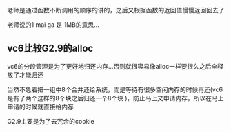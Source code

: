 老师是通过函数不断调用的顺序的讲的，之后又根据函数的返回值慢慢返回回去了


老师说的1 mai ga 是 1MB的意思...


##  vc6比较G2.9的alloc

vc6的分段管理是为了更好地归还内存...否则就很容易像alloc一样要很久之后全释放了才能归还

当然不急着把一组中8个合并还给系统，而是等待有很多空闲内存的时候再还(vc6是有了两个这样的8个块之后归还一个8个块 )，防止马上又申请内存，所以在马上申请的时候就直接给内存

G2.9主要是为了去冗余的cookie

